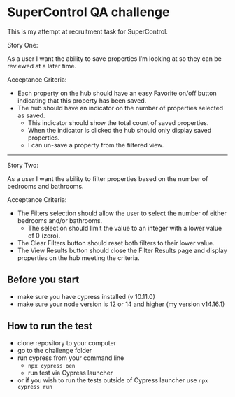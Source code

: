 # SuperControl QA challenge

This is my attempt at recruitment task for SuperControl.

Story One:

As a user I want the ability to save properties I’m looking at so they can be reviewed at a later time.

Acceptance Criteria:

- Each property on the hub should have an easy Favorite on/off button indicating that this property has been saved.
- The hub should have an indicator on the number of properties selected as saved.
  - This indicator should show the total count of saved properties.
  - When the indicator is clicked the hub should only display saved properties.
  - I can un-save a property from the filtered view.
  
------------


Story Two:

As a user I want the ability to filter properties based on the number of bedrooms and bathrooms.

Acceptance Criteria:

- The Filters selection should allow the user to select the number of either bedrooms and/or bathrooms.
  - The selection should limit the value to an integer with a lower value of 0 (zero).
- The Clear Filters button should reset both filters to their lower value.
- The View Results button should close the Filter Results page and display properties on the hub meeting the criteria.

Before you start
------------
- make sure you have cypress installed (v 10.11.0)
- make sure your node version is 12 or 14 and higher (my version v14.16.1)

How to run the test
------------
- clone repository to your computer
- go to the challenge folder
- run cypress from your command line
  - `npx cypress oen`
  - run test via Cypress launcher
- or if you wish to run the tests outside of Cypress launcher use `npx cypress run`

